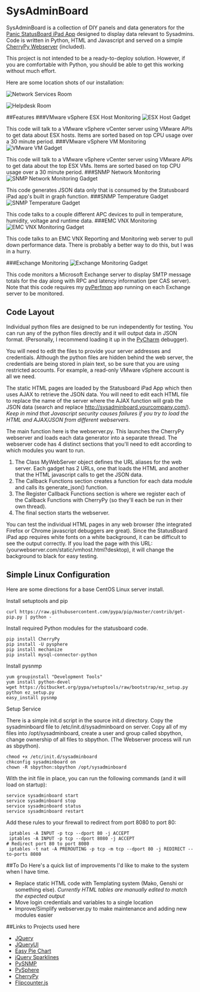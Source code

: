SysAdminBoard
=======================

SysAdminBoard is a collection of DIY panels and data generators for the [Panic StatusBoard iPad App](http://www.panic.com/statusboard/) designed to display data relevant to Sysadmins.  Code is written in Python, HTML and Javascript and served on a simple [CherryPy Webserver](http://cherrypy.org/) (included).

This project is not intended to be a ready-to-deploy solution.  However, if you are comfortable with Python, you should be able to get this working without much effort.

Here are some location shots of our installation:

![Network Services Room](readme-images/location1.jpg)

![Helpdesk Room](readme-images/location2.jpg)

##Features
###VMware vSphere ESX Host Monitoring
![ESX Host Gadget](readme-images/host.png)

This code will talk to a VMware vSphere vCenter server using VMware APIs to get data about ESX hosts.  Items are sorted based on top CPU usage over a 30 minute period.
###VMware vSphere VM Monitoring
![VMware VM Gadget](readme-images/vm.png)

This code will talk to a VMware vSphere vCenter server using VMware APIs to get data about the top ESX VMs.  Items are sorted based on top CPU usage over a 30 minute period.
###SNMP Network Monitoring
![SNMP Network Monitoring Gadget](readme-images/snmp.png)

This code generates JSON data only that is consumed by the Statusboard iPad app's built in graph function.
###SNMP Temperature Gadget
![SNMP Temperature Gadget](readme-images/temp.png)

This code talks to a couple different APC devices to pull in temperature, humidity, voltage and runtime data.
###EMC VNX Monitoring
![EMC VNX Monitoring Gadget](readme-images/vnx.png)

This code talks to an EMC VNX Reporting and Monitoring web server to pull down performance data.  There is probably a better way to do this, but I was in a hurry.

###Exchange Monitoring
![Exchange Monitoring Gadget](readme-images/exch.png)

This code monitors a Microsoft Exchange server to display SMTP message totals for the day along with RPC and latency information (per CAS server).  Note that this code requires my [pyPerfmon](https://github.com/flakshack/pyPerfmon) app running on each Exchange server to be monitored.

## Code Layout
Individual python files are designed to be run independently for testing.  You can run any of the python files directly and it will output data in JSON format.  (Personally, I recommend loading it up in the [PyCharm](http://www.jetbrains.com/pycharm/) debugger).  

You will need to edit the files to provide your server addresses and credentials.  Although the python files are hidden behind the web server, the credentials are being stored in plain text, so be sure that you are using restricted accounts.  For example, a read-only VMware vSphere account is all we need.

The static HTML pages are loaded by the Statusboard iPad App which then uses AJAX to retrieve the JSON data.  You will need to edit each HTML file to replace the name of the server where the AJAX function will grab the JSON data (search and replace http://sysadminboard.yourcompany.com/).  *Keep in mind that Javascript security causes failures if you try to load the HTML and AJAX/JSON from different webservers.*

The main function here is the webserver.py. This launches the CherryPy webserver and loads each data generator into a separate thread.  The webserver code has 4 distinct sections that you'll need to edit according to which modules you want to run.

1. The Class MyWebServer object defines the URL aliases for the web server.  Each gadget has 2 URLs, one that loads the HTML and another that the HTML javascript calls to get the JSON data.
2. The Callback Functions section creates a function for each data module and calls its generate_json() function.
3. The Register Callback Functions section is where we register each of the Callback Functions with CherryPy (so they'll each be run in their own thread).
4. The final section starts the webserver.

You can test the individual HTML pages in any web browser (the integrated Firefox or Chrome javascript debuggers are great).  Since the StatusBoard iPad app requires white fonts on a white background, it can be difficult to see the output correctly.  If you load the page with this URL:  (yourwebserver.com/static/vmhost.html?desktop), it will change the background to black for easy testing.

## Simple Linux Configuration
Here are some directions for a base CentOS Linux server install.

Install setuptools and pip
```
curl https://raw.githubusercontent.com/pypa/pip/master/contrib/get-pip.py | python -
```

Install required Python modules for the statusboard code.
```
pip install CherryPy
pip install -U pysphere
pip install mechanize
pip install mysql-connector-python
```

Install pysnmp
```
yum groupinstall "Development Tools"
yum install python-devel
wget https://bitbucket.org/pypa/setuptools/raw/bootstrap/ez_setup.py 
python ez_setup.py 
easy_install pysnmp
```

Setup Service

There is a simple init.d script in the source init.d directory.  Copy the sysadminboard  file to /etc/init.d/sysadminboard on server.  Copy all of my files into /opt/sysadminboard, create a user and group called sbpython, change ownership of all files to sbpython.  (The Webserver process will run as sbpython).
```
chmod +x /etc/init.d/sysadminboard
chkconfig sysadminboard on
chown -R sbpython:sbpython /opt/sysadminboard
```

With the init file in place, you can run the following commands (and it will load on startup):
```
service sysadminboard start
service sysadminboard stop
service sysadminboard status
service sysadminboard restart
```

Add these rules to your firewall to redirect from port 8080 to port 80:
```
 iptables -A INPUT -p tcp --dport 80 -j ACCEPT 
 iptables -A INPUT -p tcp --dport 8080 -j ACCEPT 
# Redirect port 80 to port 8080
 iptables -t nat -A PREROUTING -p tcp -m tcp --dport 80 -j REDIRECT --to-ports 8080
```





##To Do
Here's a quick list of improvements I'd like to make to the system when I have time.
* Replace static HTML code with Templating system (Mako, Genshi or something else).  *Currently HTML tables are manually edited to match the expected output*
* Move login credentials and variables to a single location
* Improve/Simplify webserver.py to make maintenance and adding new modules easier


##Links to Projects used here
* [JQuery](http://jquery.com/)
* [JQueryUI](http://jqueryui.com/)
* [Easy Pie Chart](http://rendro.github.io/easy-pie-chart/)
* [jQuery Sparklines](http://omnipotent.net/jquery.sparkline/#s-about)
* [PySNMP](http://pysnmp.sourceforge.net)
* [PySphere](https://code.google.com/p/pysphere/)
* [CherryPy](http://www.cherrypy.org/)
* [Flipcounter.js](http://cnanney.com/journal/code/apple-style-counter-revisited/)
